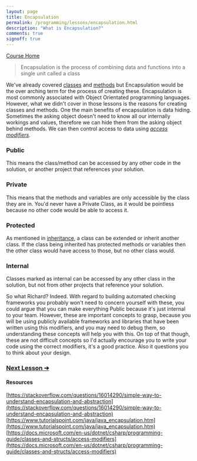 ```yaml
---
layout: page
title: Encapsulation
permalink: /programming/lessons/encapsulation.html
description: "What is Encapsulation?"
comments: true
signoff: true
---
```

[Course Home](../course)

>Encapsulation is the process of combining data and functions into a single unit called a class

We've already covered [classes](/programming/lessons/classesandobjects) and [methods](/programming/lessons/methodsandparameters) but Encapsulation would be the over arching term for the process of creating these. Encapsulation is most commonly associated with Object Orientated programming languages. However, what we didn't cover in those lessons is the reasons for creating classes and methods. One the main benefits of encapsulation is data hiding. Sometimes the asking object doesn't need to know all our internally workings and values, therefore we can hide them from the asking object behind methods. We can then control access to data using [*access modifiers*](https://stackoverflow.com/questions/1020749/what-are-public-private-and-protected-in-object-oriented-programming).

### Public
This means the class/method can be accessed by any other code in the solution, or another project that references your solution.

### Private
This means that the methods and variables are only accessible by the class they are in. You'd never have a Private Class, as it would be pointless because no other code would be able to access it.

### Protected
As mentioned in [inheritance](/programming/lessons/inheritance), a class can be extended or inherit another class. If the class being inherited has protected methods or variables then the other class would have access to those, but no other class would.

### Internal
Classes marked as internal can be accessed by any other class in the solution, but not from other projects that reference your solution.

So what Richard? Indeed. With regard to building automated checking frameworks you probably won't need to concern yourself with these, you could argue that you can make everything Public because it's just internal to your team. However, these are important concepts to grasp, because you will be using publicly available frameworks and libraries that have been written using this modifiers, and you may need to debug them, so understanding these concepts will help you with this. On top of that though, these are not difficult concepts so I'd actually encourage you to write your code using the correct modifiers, it's a good practice. Also it questions you to think about your design.

### [Next Lesson &#10132;](../lessons/inheritance)

#### Resources
[https://stackoverflow.com/questions/16014290/simple-way-to-understand-encapsulation-and-abstraction](https://stackoverflow.com/questions/16014290/simple-way-to-understand-encapsulation-and-abstraction)
[https://www.tutorialspoint.com/java/java_encapsulation.htm](https://www.tutorialspoint.com/java/java_encapsulation.htm)
[https://docs.microsoft.com/en-us/dotnet/csharp/programming-guide/classes-and-structs/access-modifiers](https://docs.microsoft.com/en-us/dotnet/csharp/programming-guide/classes-and-structs/access-modifiers)